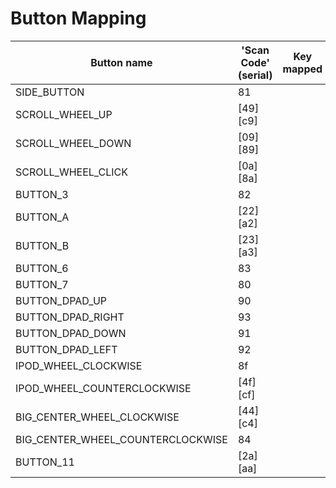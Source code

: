 # Button Mapping

| Button name                       | 'Scan Code' (serial) | Key mapped |
|-----------------------------------|----------------------|------------|
| SIDE_BUTTON                       | 81                   |            |
| SCROLL_WHEEL_UP                   | [49][c9]             |            |
| SCROLL_WHEEL_DOWN                 | [09][89]             |            |
| SCROLL_WHEEL_CLICK                | [0a][8a]             |            |
| BUTTON_3                          | 82                   |            |
| BUTTON_A                          | [22][a2]             |            |
| BUTTON_B                          | [23][a3]             |            |
| BUTTON_6                          | 83                   |            |
| BUTTON_7                          | 80                   |            |
| BUTTON_DPAD_UP                    | 90                   |            |
| BUTTON_DPAD_RIGHT                 | 93                   |            |
| BUTTON_DPAD_DOWN                  | 91                   |            |
| BUTTON_DPAD_LEFT                  | 92                   |            |
| IPOD_WHEEL_CLOCKWISE              | 8f                   |            |
| IPOD_WHEEL_COUNTERCLOCKWISE       | [4f][cf]             |            |
| BIG_CENTER_WHEEL_CLOCKWISE        | [44][c4]             |            |
| BIG_CENTER_WHEEL_COUNTERCLOCKWISE | 84                   |            |
| BUTTON_11                         | [2a][aa]             |            |